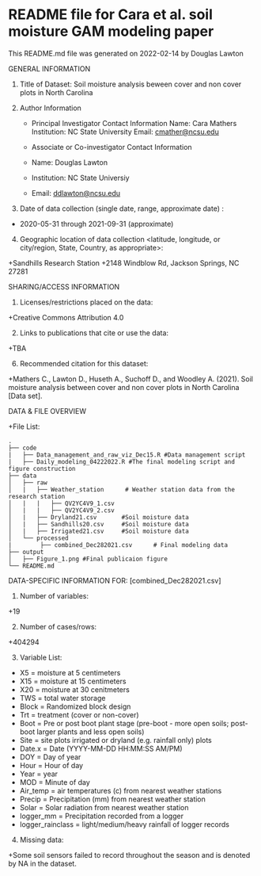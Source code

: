 # README file for Cara et al. soil moisture GAM modeling paper

This README.md file was generated on 2022-02-14 by Douglas Lawton

GENERAL INFORMATION

1. Title of Dataset: Soil moisture analysis beween cover and non cover plots in North Carolina

2. Author Information
	+  Principal Investigator Contact Information
	Name: Cara Mathers
	Institution: NC State University
	Email: cmather@ncsu.edu



	+ Associate or Co-investigator Contact Information
	+  Name: Douglas Lawton
	+  Institution: NC State Universiy
	+  Email: ddlawton@ncsu.edu


3. Date of data collection (single date, range, approximate date) <suggested format YYYY-MM-DD>:

+  2020-05-31 through 2021-09-31 (approximate)

4. Geographic location of data collection <latitude, longitude, or city/region, State, Country, as appropriate>: 

+Sandhills Research Station
+2148 Windblow Rd, Jackson Springs, NC 27281


SHARING/ACCESS INFORMATION

1. Licenses/restrictions placed on the data: 

+Creative Commons Attribution 4.0 

2. Links to publications that cite or use the data: 

+TBA


6. Recommended citation for this dataset: 

+Mathers C., Lawton D., Huseth A., Suchoff D., and Woodley A. (2021). Soil moisture analysis between cover and non cover plots in North Carolina [Data set].


DATA & FILE OVERVIEW

+File List: 

```
.
├── code  
|   ├── Data_management_and_raw_viz_Dec15.R #Data management script
|   ├── Daily_modeling_04222022.R #The final modeling script and figure construction
├── data                    
│   ├── raw      
│   |   ├── Weather_station      # Weather station data from the research station
│   |   |   ├── QV2YC4V9_1.csv      
│   |   |   ├── QV2YC4V9_2.csv     
│   |   ├── Dryland21.csv       #Soil moisture data 
│   |   ├── Sandhills20.csv     #Soil moisture data 
│   |   ├── Irrigated21.csv     #Soil moisture data  
│   └── processed      
|        ├── combined_Dec282021.csv      # Final modeling data
├── output 
│   ├── Figure_1.png #Final publicaion figure
└── README.md

```


DATA-SPECIFIC INFORMATION FOR: [combined_Dec282021.csv]

1. Number of variables: 

+19 

2. Number of cases/rows: 

+404294

3. Variable List: 

* X5 = moisture at 5 centimeters
* X15 = moisture at 15 centimeters
* X20 = moisture at 30 cenitmeters
* TWS = total water storage
* Block = Randomized block design
* Trt = treatment (cover or non-cover)
* Boot = Pre or post boot plant stage (pre-boot - more open soils; post-boot larger plants and less open soils)
* Site = site plots irrigated or dryland (e.g. rainfall only) plots
* Date.x = Date (YYYY-MM-DD HH:MM:SS AM/PM)
* DOY = Day of year
* Hour = Hour of day
* Year = year
* MOD = Minute of day
* Air_temp = air temperatures (c) from nearest weather stations
* Precip = Precipitation  (mm) from nearest weather station
* Solar = Solar radiation from nearest weather station
* logger_mm = Precipitation recorded from a logger
* logger_rainclass = light/medium/heavy rainfall of logger records

4. Missing data: 

+Some soil sensors failed to record throughout the season and is denoted by NA in the dataset.


